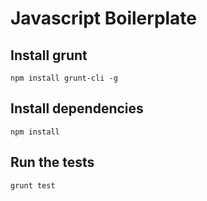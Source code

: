 Javascript Boilerplate
======================

## Install grunt
`npm install grunt-cli -g`

## Install dependencies
`npm install`

## Run the tests
`grunt test`
